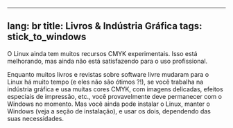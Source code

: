 
---
lang: br
title: Livros & Indústria Gráfica
tags: stick_to_windows
---

O Linux ainda tem muitos recursos CMYK experimentais. Isso está melhorando, mas ainda não está satisfazendo para o uso profissional.

Enquanto muitos livros e revistas sobre software livre mudaram para o Linux há muito tempo (e eles não são ótimos ?!), se você trabalha na indústria gráfica e usa muitas cores CMYK, com imagens delicadas, efeitos especiais de impressão, etc., você provavelmente deve permanecer com o Windows no momento. Mas você ainda pode instalar o Linux, manter o Windows (veja a seção de instalação), e usar os dois, dependendo das suas necessidades.

